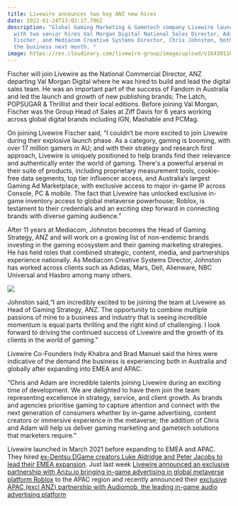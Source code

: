 ```yaml
---
title: Livewire announces two key ANZ new hires
date: 2022-01-24T13:02:17.796Z
description: "Global Gaming Marketing & Gametech company Livewire launches 2022
  with two senior hires Val Morgan Digital National Sales Director, Adam
  Fischer, and Mediacom Creative Systems Director, Chris Johnston, both joining
  the business next month. "
image: https://res.cloudinary.com/livewire-group/image/upload/v1643011656/Fish_x_CJ_g6rdd1.png
---
```

Fischer will join Livewire as the National Commercial Director, ANZ departing Val Morgan Digital where he was hired to build and lead the digital sales team. He was an important part of the success of Fandom in Australia and led the launch and growth of new publishing brands; The Latch, POPSUGAR & Thrillist and their local editions. Before joining Val Morgan, Fischer was the Group Head of Sales at Ziff Davis for 6 years working across global digital brands including IGN, Mashable and PCMag.

On joining Livewire Fischer said, “I couldn’t be more excited to join Livewire during their explosive launch phase. As a category, gaming is booming, with over 17 million gamers in AU; and with their strategy and research first approach, Livewire is uniquely positioned to help brands find their relevance and authentically enter the world of gaming. There's a powerful arsenal in their suite of products, including proprietary measurement tools, cookie-free data segments, top tier influencer access, and Australia‘s largest Gaming Ad Marketplace, with exclusive access to major in-game IP across Console, PC & mobile. The fact that Livewire has unlocked exclusive in-game inventory access to global metaverse powerhouse; Roblox, is testament to their credentials and an exciting step forward in connecting brands with diverse gaming audience.”

After 11 years at Mediacom, Johnston becomes the Head of Gaming Strategy, ANZ and will work on a growing list of non-endemic brands investing in the gaming ecosystem and their gaming marketing strategies. He has held roles that combined strategic, content, media, and partnerships experience nationally. As Mediacom Creative Systems Director, Johnston has worked across clients such as Adidas, Mars, Dell, Alienware, NBC Universal and Hasbro among many others.

![](https://res.cloudinary.com/livewire-group/image/upload/v1633381762/technology-circuits-map-world_r3qble.jpg)

Johnston said,“I am incredibly excited to be joining the team at Livewire as Head of Gaming Strategy, ANZ. The opportunity to combine multiple passions of mine to a business and industry that is seeing incredible momentum is equal parts thrilling and the right kind of challenging. I look forward to driving the continued success of Livewire and the growth of its clients in the world of gaming.”

Livewire Co-Founders Indy Khabra and Brad Manuel said the hires were indicative of the demand the business is experiencing both in Australia and globally after expanding into EMEA and APAC.

“Chris and Adam are incredible talents joining Livewire during an exciting time of development. We are delighted to have them join the team representing excellence in strategy, service, and client growth. As brands and agencies prioritise gaming to capture attention and connect with the next generation of consumers whether by in-game advertising, content creators or immersive experience in the metaverse; the addition of Chris and Adam will help us deliver gaming marketing and gametech solutions that marketers require.”

Livewire launched in March 2021 before expanding to EMEA and APAC. They hired [ex-Dentsu DGame creators Luke Aldridge and Peter Jacobs to lead their EMEA expansion](https://livewire.group/news/livewire-expands-into-emea-launching-london-office-and-hires-dentsu-dgame-creators-luke-aldridge-and-peter-jacobs/). Just last week [Livewire announced an exclusive partnership with Anzu.io bringing in-game advertising in global metaverse platform Roblox](https://livewire.group/news/anzu-and-livewire-launch-exclusive-partnership-to-help-apac-advertisers-reach-roblox-players/) to the APAC region and recently announced their [exclusive APAC (excl ANZ) partnership with Audiomob, the leading in-game audio advertising platform](https://livewire.group/news/audiomob-partners-exclusively-with-livewire-to-launch-apacs-first-in-game-audio-ads-platform/)